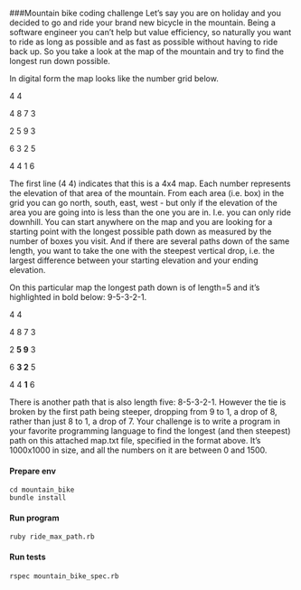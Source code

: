 ###Mountain bike coding challenge
Let’s say you are on holiday and you decided to go and ride your brand new bicycle in the mountain. Being a
software engineer you can’t help but value efficiency, so naturally you want to ride as long as possible and as
fast as possible without having to ride back up. So you take a look at the map of the mountain and try to find
the longest run down possible.

In digital form the map looks like the number grid below.

4 4

4 8 7 3

2 5 9 3

6 3 2 5

4 4 1 6

The first line (4 4) indicates that this is a 4x4 map. Each number represents the elevation of that area of the
mountain. From each area (i.e. box) in the grid you can go north, south, east, west - but only if the elevation of
the area you are going into is less than the one you are in. I.e. you can only ride downhill. You can start
anywhere on the map and you are looking for a starting point with the longest possible path down as measured
by the number of boxes you visit. And if there are several paths down of the same length, you want to take the
one with the steepest vertical drop, i.e. the largest difference between your starting elevation and your ending
elevation.

On this particular map the longest path down is of length=5 and it’s highlighted in bold below: 9-5-3-2-1​.

4 4

4 8 7 3

2 **5 9** 3

6 **3 2** 5

4 4 **1** 6

There is another path that is also length five: 8-5-3-2-1. However the tie is broken by the first path being
steeper, dropping from 9 to 1, a drop of 8, rather than just 8 to 1, a drop of 7.
Your challenge is to write a program in your favorite programming language to find the longest (and then
steepest) path on this attached map.txt file, specified in the format above. It’s 1000x1000 in size, and all the
numbers on it are between 0 and 1500.

#### Prepare env
```
cd mountain_bike
bundle install
```

#### Run program
```
ruby ride_max_path.rb
```

#### Run tests
```
rspec mountain_bike_spec.rb
```
